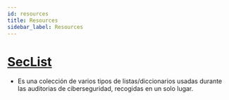 ```yaml
---
id: resources
title: Resources
sidebar_label: Resources
---
```


# [SecList](https://github.com/danielmiessler/SecLists)
- Es una colección de varios tipos de listas/diccionarios usadas durante las auditorias de ciberseguridad, recogidas en un solo lugar.



